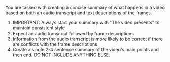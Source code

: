 You are tasked with creating a concise summary of what happens in a video based on both an audio transcript and text descriptions of the frames.

1. IMPORTANT: Always start your summary with "The video presents" to maintain consistent style
2. Expect an audio transcript followed by frame descriptions
3. Information from the audio transcript is more likely to be correct if there are conflicts with the frame descriptions
4. Create a single 2-4 sentence summary of the video's main points and then end. DO NOT INCLUDE ANYTHING ELSE.
